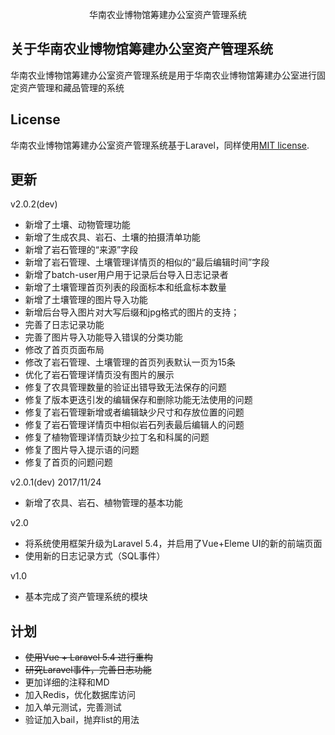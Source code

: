 <p align="center">华南农业博物馆筹建办公室资产管理系统</p>


## 关于华南农业博物馆筹建办公室资产管理系统

华南农业博物馆筹建办公室资产管理系统是用于华南农业博物馆筹建办公室进行固定资产管理和藏品管理的系统


## License

华南农业博物馆筹建办公室资产管理系统基于Laravel，同样使用[MIT license](http://opensource.org/licenses/MIT).


## 更新

v2.0.2(dev)
- 新增了土壤、动物管理功能
- 新增了生成农具、岩石、土壤的拍摄清单功能
- 新增了岩石管理的“来源”字段
- 新增了岩石管理、土壤管理详情页的相似的“最后编辑时间”字段
- 新增了batch-user用户用于记录后台导入日志记录者
- 新增了土壤管理首页列表的段面标本和纸盒标本数量
- 新增了土壤管理的图片导入功能
- 新增后台导入图片对大写后缀和jpg格式的图片的支持；
- 完善了日志记录功能
- 完善了图片导入功能导入错误的分类功能
- 修改了首页页面布局
- 修改了岩石管理、土壤管理的首页列表默认一页为15条
- 优化了岩石管理详情页没有图片的展示
- 修复了农具管理数量的验证出错导致无法保存的问题
- 修复了版本更迭引发的编辑保存和删除功能无法使用的问题
- 修复了岩石管理新增或者编辑缺少尺寸和存放位置的问题
- 修复了岩石管理详情页中相似岩石列表最后编辑人的问题
- 修复了植物管理详情页缺少拉丁名和科属的问题
- 修复了图片导入提示语的问题
- 修复了首页的问题问题

v2.0.1(dev)  2017/11/24
- 新增了农具、岩石、植物管理的基本功能

v2.0
- 将系统使用框架升级为Laravel 5.4，并启用了Vue+Eleme UI的新的前端页面
- 使用新的日志记录方式（SQL事件）

v1.0
- 基本完成了资产管理系统的模块


## 计划
- <del>使用Vue + Laravel 5.4 进行重构</del>
- <del>研究Laravel事件，完善日志功能</del>
- 更加详细的注释和MD
- 加入Redis，优化数据库访问
- 加入单元测试，完善测试
- 验证加入bail，抛弃list的用法
